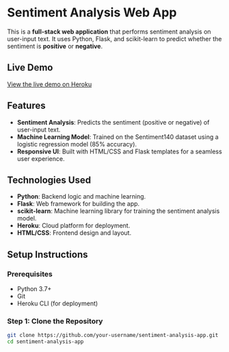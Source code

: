 # Sentiment Analysis Web App

This is a **full-stack web application** that performs sentiment analysis on user-input text. It uses Python, Flask, and scikit-learn to predict whether the sentiment is **positive** or **negative**.

## Live Demo
[View the live demo on Heroku](https://sentiment-analysis-avyakt-eb2e3dbad6fd.herokuapp.com/)

## Features
- **Sentiment Analysis**: Predicts the sentiment (positive or negative) of user-input text.
- **Machine Learning Model**: Trained on the Sentiment140 dataset using a logistic regression model (85% accuracy).
- **Responsive UI**: Built with HTML/CSS and Flask templates for a seamless user experience.

## Technologies Used
- **Python**: Backend logic and machine learning.
- **Flask**: Web framework for building the app.
- **scikit-learn**: Machine learning library for training the sentiment analysis model.
- **Heroku**: Cloud platform for deployment.
- **HTML/CSS**: Frontend design and layout.

## Setup Instructions

### Prerequisites
- Python 3.7+
- Git
- Heroku CLI (for deployment) 

### Step 1: Clone the Repository
```bash
git clone https://github.com/your-username/sentiment-analysis-app.git
cd sentiment-analysis-app
